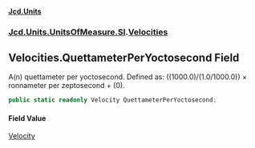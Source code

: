 #### [Jcd.Units](index.md 'index')
### [Jcd.Units.UnitsOfMeasure.SI](Jcd.Units.UnitsOfMeasure.SI.md 'Jcd.Units.UnitsOfMeasure.SI').[Velocities](Velocities.md 'Jcd.Units.UnitsOfMeasure.SI.Velocities')

## Velocities.QuettameterPerYoctosecond Field

A(n) quettameter per yoctosecond. Defined as: ((1000.0)/(1.0/1000.0)) × ronnameter per zeptosecond + (0).

```csharp
public static readonly Velocity QuettameterPerYoctosecond;
```

#### Field Value
[Velocity](Velocity.md 'Jcd.Units.UnitTypes.Velocity')